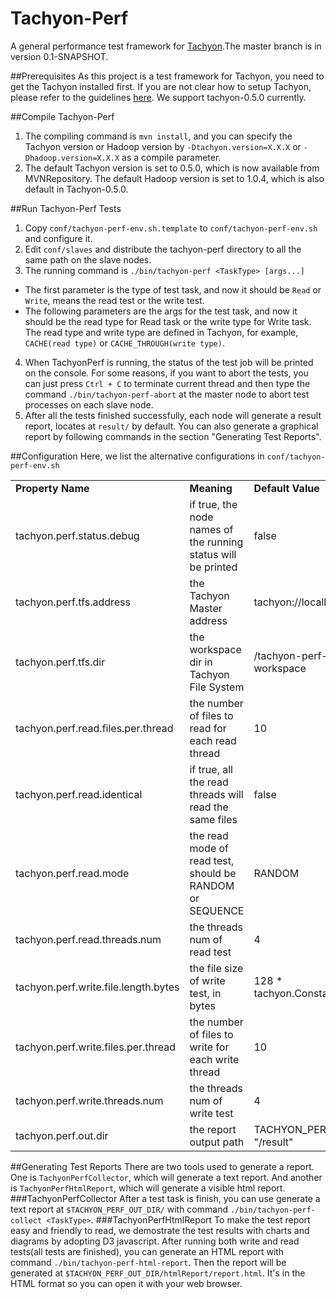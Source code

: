 Tachyon-Perf
============

A  general performance test framework for [Tachyon](http://tachyon-project.org/).The master branch is in version 0.1-SNAPSHOT.

##Prerequisites
As this project is a test framework for Tachyon, you need to get the Tachyon installed first. If you are not clear how to setup Tachyon, please refer to the guidelines [here](http://tachyon-project.org/Running-Tachyon-on-a-Cluster.html). We support  tachyon-0.5.0 currently.

##Compile Tachyon-Perf
1. The compiling command is `mvn install`, and you can specify the Tachyon version or Hadoop version by `-Dtachyon.version=X.X.X` or `-Dhadoop.version=X.X.X` as a compile parameter.
2. The default Tachyon version is set to 0.5.0, which is now available from MVNRepository. The default Hadoop version is set to 1.0.4, which is also default in Tachyon-0.5.0.

##Run Tachyon-Perf Tests
1. Copy `conf/tachyon-perf-env.sh.template` to `conf/tachyon-perf-env.sh` and configure it.
2. Edit `conf/slaves` and distribute the tachyon-perf directory to all the same path on the slave nodes.
3. The running command is `./bin/tachyon-perf <TaskType> [args...]`
 * The first parameter is the type of test task, and now it should be `Read` or `Write`, means the read test or the write test.
 * The following parameters are the args for the test task, and now it should be the read type for Read task or the write type for Write task. The read type and write type are defined in Tachyon, for example, `CACHE(read type)` or `CACHE_THROUGH(write type)`.
4. When TachyonPerf is running, the status of the test job will be printed on the console. For some reasons, if you want to abort the tests, you can just press `Ctrl + C` to terminate current thread and then type the command `./bin/tachyon-perf-abort` at the master node to abort test processes on each slave node.
5. After all the tests finished successfully, each node will generate a result report, locates at `result/` by default. You can also generate a graphical report by following commands in the section "Generating Test Reports".

##Configuration
Here, we list the alternative configurations in `conf/tachyon-perf-env.sh`
<table>
    <tr>
        <td><b>Property Name</b></td>
        <td><b>Meaning</b></td>
        <td><b>Default Value</b></td>
    </tr>
    <tr>
        <td>tachyon.perf.status.debug</td>
        <td>if true, the node names of the running status will be printed</td>
        <td>false</td>
    </tr>
    <tr>
        <td>tachyon.perf.tfs.address</td>
        <td>the Tachyon Master address</td>
        <td>tachyon://localhost:19998</td>
    </tr>
    <tr>
        <td>tachyon.perf.tfs.dir</td>
        <td>the workspace dir in Tachyon File System</td>
        <td>/tachyon-perf-workspace</td>
    </tr>
    <tr>
        <td>tachyon.perf.read.files.per.thread</td>
        <td>the number of files to read for each read thread</td>
        <td>10</td>
    </tr>
    <tr>
        <td>tachyon.perf.read.identical</td>
        <td>if true, all the read threads will read the same files</td>
        <td>false</td>
    </tr>
    <tr>
        <td>tachyon.perf.read.mode</td>
        <td>the read mode of read test, should be RANDOM or SEQUENCE</td>
        <td>RANDOM</td>
    </tr>
    <tr>
        <td>tachyon.perf.read.threads.num</td>
        <td>the threads num of read test</td>
        <td>4</td>
    </tr>
    <tr>
        <td>tachyon.perf.write.file.length.bytes</td>
        <td>the file size of write test, in bytes</td>
        <td>128 * tachyon.Constants.MB</td>
    </tr>
    <tr>
        <td>tachyon.perf.write.files.per.thread</td>
        <td>the number of files to write for each write thread</td>
        <td>10</td>
    </tr>
    <tr>
        <td>tachyon.perf.write.threads.num</td>
        <td>the threads num of write test</td>
        <td>4</td>
    </tr>
    <tr>
        <td>tachyon.perf.out.dir</td>
        <td>the report output path</td>
        <td>TACHYON_PERF_HOME + "/result"</td>
    </tr>
</table>

##Generating Test Reports
There are two tools used to generate a report. One is `TachyonPerfCollector`, which will generate a text report. And another is `TachyonPerfHtmlReport`, which will generate a visible html report.
###TachyonPerfCollector
After a test task is finish, you can use generate a text report at `$TACHYON_PERF_OUT_DIR/` with command `./bin/tachyon-perf-collect <TaskType>`.
###TachyonPerfHtmlReport
To make the test report easy and friendly to read, we demostrate the test results with charts and diagrams by adopting D3 javascript. After running both write and read tests(all tests are  finished), you can generate an HTML report with command `./bin/tachyon-perf-html-report`. Then the report will be generated at `$TACHYON_PERF_OUT_DIR/htmlReport/report.html`. It's in the HTML format so you can open it with your web browser.


